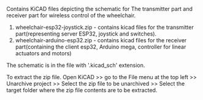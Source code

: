 Contains KiCAD files depicting the schematic for The transmitter part and receiver part for wireless control of the wheelchair.

1. wheelchair-esp32-joystick.zip - contains kicad files for the transmitter part(representing server ESP32, joystick and switches).
2. wheelchair-arduino-esp32.zip - contains kicad files for the receiver part(containing the client esp32, Arduino mega, controller for linear actuators and motors)

The schematic is in the file with '.kicad_sch' extension.

To extract the zip file. Open KiCAD >> go to the File menu at the top left >> Unarchive project >> Select the zip file to be unarchived >> Select the target folder where the zip file contents are to be extracted.
